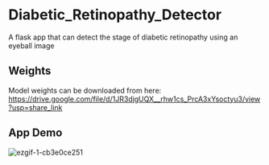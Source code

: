 # Diabetic_Retinopathy_Detector
A flask app that can detect the stage of diabetic retinopathy using an eyeball image

## Weights
Model weights can be downloaded from here: https://drive.google.com/file/d/1JR3djgUQX__rhw1cs_PrcA3xYsoctyu3/view?usp=share_link

## App Demo
![ezgif-1-cb3e0ce251](https://user-images.githubusercontent.com/71792788/214643243-f9ededc5-e6fd-4a82-beab-67a559346938.gif)


